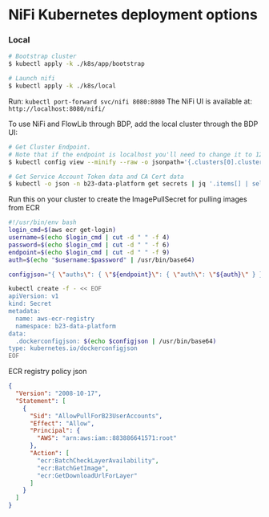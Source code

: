 # NiFi Kubernetes deployment options #

### Local ###

```bash
# Bootstrap cluster
$ kubectl apply -k ./k8s/app/bootstrap

# Launch nifi
$ kubectl apply -k ./k8s/local
```

Run: `kubectl port-forward svc/nifi 8080:8080`
The NiFi UI is available at: `http://localhost:8080/nifi/`

To use NiFi and FlowLib through BDP, add the local cluster through the BDP UI:
```bash
# Get Cluster Endpoint.
# Note that if the endpoint is localhost you'll need to change it to 127.0.0.1, otherwise cert verification fails
$ kubectl config view --minify --raw -o jsonpath='{.clusters[0].cluster.server}'

# Get Service Account Token data and CA Cert data
$ kubectl -o json -n b23-data-platform get secrets | jq '.items[] | select(.metadata.name | startswith("b23-")) | {token: .data.token | @base64d, ca_cert: .data."ca.crt" }'
```

Run this on your cluster to create the ImagePullSecret for pulling images from ECR

```bash
#!/usr/bin/env bash
login_cmd=$(aws ecr get-login)
username=$(echo $login_cmd | cut -d " " -f 4)
password=$(echo $login_cmd | cut -d " " -f 6)
endpoint=$(echo $login_cmd | cut -d " " -f 9)
auth=$(echo "$username:$password" | /usr/bin/base64)

configjson="{ \"auths\": { \"${endpoint}\": { \"auth\": \"${auth}\" } } }"

kubectl create -f - << EOF
apiVersion: v1
kind: Secret
metadata:
  name: aws-ecr-registry
  namespace: b23-data-platform
data:
  .dockerconfigjson: $(echo $configjson | /usr/bin/base64)
type: kubernetes.io/dockerconfigjson
EOF
```

ECR registry policy json

```json
{
  "Version": "2008-10-17",
  "Statement": [
    {
      "Sid": "AllowPullForB23UserAccounts",
      "Effect": "Allow",
      "Principal": {
        "AWS": "arn:aws:iam::883886641571:root"
      },
      "Action": [
        "ecr:BatchCheckLayerAvailability",
        "ecr:BatchGetImage",
        "ecr:GetDownloadUrlForLayer"
      ]
    }
  ]
}
```

